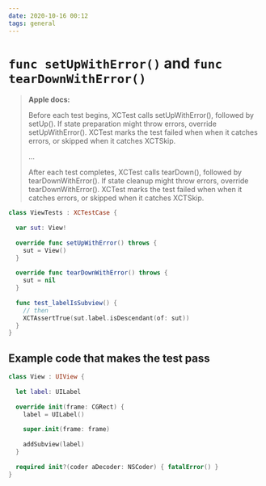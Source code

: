 ```yaml
---
date: 2020-10-16 00:12
tags: general
---
```


# `func setUpWithError()` and `func tearDownWithError()`
 
 > **Apple docs:**
 >
 > Before each test begins, XCTest calls setUpWithError(), followed by setUp(). If state preparation might throw errors, override setUpWithError(). XCTest marks the test failed when when it catches errors, or skipped when it catches XCTSkip.
 >
 > ...
 >
 > After each test completes, XCTest calls tearDown(), followed by tearDownWithError(). If state cleanup might throw errors, override tearDownWithError(). XCTest marks the test failed when when it catches errors, or skipped when it catches XCTSkip.

```swift
class ViewTests : XCTestCase {
  
  var sut: View!
  
  override func setUpWithError() throws {
    sut = View()
  }
  
  override func tearDownWithError() throws {
    sut = nil
  }
  
  func test_labelIsSubview() {
    // then
    XCTAssertTrue(sut.label.isDescendant(of: sut))
  }
}
```

## Example code that makes the test pass

```swift
class View : UIView {
  
  let label: UILabel
  
  override init(frame: CGRect) {
    label = UILabel()
    
    super.init(frame: frame)
    
    addSubview(label)
  }
  
  required init?(coder aDecoder: NSCoder) { fatalError() }
}
```

